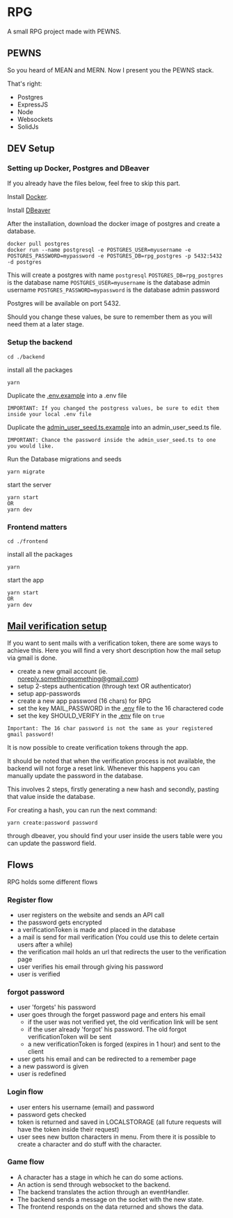 # RPG

A small RPG project made with PEWNS.

## PEWNS
So you heard of MEAN and MERN.
Now I present you the PEWNS stack.

That's right:

- Postgres
- ExpressJS
- Node
- Websockets
- SolidJs

## DEV Setup

### Setting up Docker, Postgres and DBeaver

If you already have the files below, feel free to skip this part.

Install [Docker](https://docs.docker.com/get-docker/).

Install [DBeaver](https://dbeaver.io/download/)

After the installation, download the docker image of postgres and create a database.

```
docker pull postgres
docker run --name postgresql -e POSTGRES_USER=myusername -e POSTGRES_PASSWORD=mypassword -e POSTGRES_DB=rpg_postgres -p 5432:5432 -d postgres
```

This will create a postgres with name `postgresql`
`POSTGRES_DB=rpg_postgres` is the database name
`POSTGRES_USER=myusername` is the database admin username
`POSTGRES_PASSWORD=mypassword` is the database admin password

Postgres will be available on port 5432.

Should you change these values, be sure to remember them as you will need them at a later stage.

### Setup the backend

```
cd ./backend
```

install all the packages

```
yarn
```

Duplicate the [.env.example](backend/.env.example) into a .env file

```
IMPORTANT: If you changed the postgress values, be sure to edit them inside your local .env file
```

Duplicate the [admin_user_seed.ts.example](backend/knex/seeds/admin_user_seed.ts.example) into an admin_user_seed.ts file.

```
IMPORTANT: Chance the password inside the admin_user_seed.ts to one you would like.
```

Run the Database migrations and seeds

```
yarn migrate
```

start the server

```
yarn start
OR
yarn dev
```

### Frontend matters

```
cd ./frontend
```

install all the packages

```
yarn
```

start the app

```
yarn start
OR
yarn dev
```

## <u>Mail verification setup</u>

If you want to sent mails with a verification token, there are some ways to achieve this. Here you will find a very short description how the mail setup via gmail is done.

- create a new gmail account (ie. noreply.somethingsomething@gmail.com)
- setup 2-steps authentication (through text OR authenticator)
- setup app-passwords
- create a new app password (16 chars) for RPG
- set the key MAIL_PASSWORD in the [.env](backend/.env) file to the 16 charactered code
- set the key SHOULD_VERIFY in the [.env](backend/.env) file on `true`

```
Important: The 16 char password is not the same as your registered gmail password!
```


It is now possible to create verification tokens through the app.

It should be noted that when the verification process is not available, the backend will not forge a reset link. Whenever this happens you can manually update the password in the database.

This involves 2 steps, firstly generating a new hash and secondly, pasting that value inside the database.

For creating a hash, you can run the next command:

```
yarn create:password password
```

through dbeaver, you should find your user inside the users table were you can update the password field.

## Flows

RPG holds some different flows

### Register flow

- user registers on the website and sends an API call
- the password gets encrypted
- a verificationToken is made and placed in the database
- a mail is send for mail verification (You could use this to delete certain users after a while)
- the verification mail holds an url that redirects the user to the verification page
- user verifies his email through giving his password
- user is verified

### forgot password

- user 'forgets' his password
- user goes through the forget password page and enters his email
  - if the user was not verified yet, the old verification link will be sent
  - if the user already 'forgot' his password. The old forgot verificationToken will be sent
  - a new verificationToken is forged (expires in 1 hour) and sent to the client
- user gets his email and can be redirected to a remember page
- a new password is given
- user is redefined

### Login flow
- user enters his username (email) and password
- password gets checked
- token is returned and saved in LOCALSTORAGE (all future requests will have the token inside their request)
- user sees new button characters in menu. From there it is possible to create a character and do stuff with the character.

### Game flow

- A character has a stage in which he can do some actions.
- An action is send through websocket to the backend.
- The backend translates the action through an eventHandler. 
- The backend sends a message on the socket with the new state.
- The frontend responds on the data returned and shows the data.
